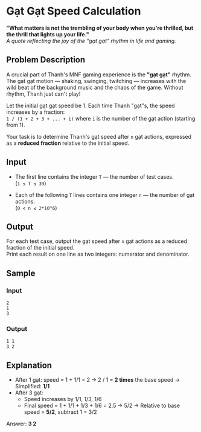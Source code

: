 # Gạt Gạt Speed Calculation

**"What matters is not the trembling of your body when you're thrilled, but the thrill that lights up your life."**  
*A quote reflecting the joy of the "gạt gạt" rhythm in life and gaming.*

## Problem Description

A crucial part of Thanh's MNF gaming experience is the **"gạt gạt"** rhythm. The gạt gạt motion — shaking, swinging, twitching — increases with the wild beat of the background music and the chaos of the game. Without rhythm, Thanh just can't play!

Let the initial gạt gạt speed be 1. Each time Thanh "gạt"s, the speed increases by a fraction:  
`1 / (1 + 2 + 3 + ... + i)` where `i` is the number of the gạt action (starting from 1).

Your task is to determine Thanh's gạt speed after `n` gạt actions, expressed as a **reduced fraction** relative to the initial speed.

## Input

- The first line contains the integer `T` — the number of test cases.  
  (`1 ≤ T ≤ 39`)

- Each of the following `T` lines contains one integer `n` — the number of gạt actions.  
  (`0 < n ≤ 2*10^6`)

## Output

For each test case, output the gạt speed after `n` gạt actions as a reduced fraction of the initial speed.  
Print each result on one line as two integers: numerator and denominator.

## Sample

### Input
```
2
1
3
```

### Output
```
1 1
3 2
```

## Explanation

- After 1 gạt: speed = 1 + 1/1 = 2 → 2 / 1 = **2 times** the base speed → Simplified: **1/1**
- After 3 gạt:
  - Speed increases by 1/1, 1/3, 1/6
  - Final speed = 1 + 1/1 + 1/3 + 1/6 = 2.5 → 5/2 → Relative to base speed = **5/2**, subtract 1 = 3/2

Answer: **3 2**

